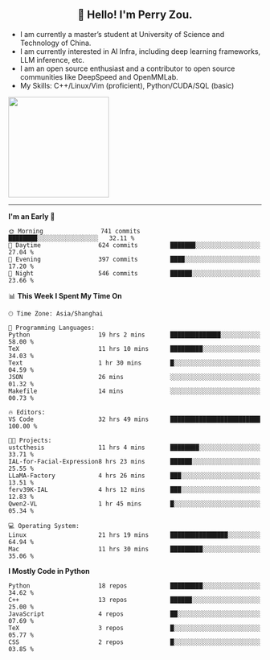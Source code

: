 <h2 align="center">👋 Hello! I'm Perry Zou.</h2>

- I am currently a master’s student at University of Science and Technology of China.
- I am currently interested in AI Infra, including deep learning frameworks, LLM inference, etc.
- I am an open source enthusiast and a contributor to open source communities like DeepSpeed and OpenMMLab.
- My Skills: C++/Linux/Vim (proficient), Python/CUDA/SQL (basic)

<img height=200 align="center" src="https://github-readme-stats.vercel.app/api?username=zonepg" />

-------

<!--START_SECTION:waka-->
**I'm an Early 🐤** 

```text
🌞 Morning                741 commits         ████████░░░░░░░░░░░░░░░░░   32.11 % 
🌆 Daytime                624 commits         ███████░░░░░░░░░░░░░░░░░░   27.04 % 
🌃 Evening                397 commits         ████░░░░░░░░░░░░░░░░░░░░░   17.20 % 
🌙 Night                  546 commits         ██████░░░░░░░░░░░░░░░░░░░   23.66 % 
```


📊 **This Week I Spent My Time On** 

```text
🕑︎ Time Zone: Asia/Shanghai

💬 Programming Languages: 
Python                   19 hrs 2 mins       ██████████████░░░░░░░░░░░   58.00 % 
TeX                      11 hrs 10 mins      █████████░░░░░░░░░░░░░░░░   34.03 % 
Text                     1 hr 30 mins        █░░░░░░░░░░░░░░░░░░░░░░░░   04.59 % 
JSON                     26 mins             ░░░░░░░░░░░░░░░░░░░░░░░░░   01.32 % 
Makefile                 14 mins             ░░░░░░░░░░░░░░░░░░░░░░░░░   00.73 % 

🔥 Editors: 
VS Code                  32 hrs 49 mins      █████████████████████████   100.00 % 

🐱‍💻 Projects: 
ustcthesis               11 hrs 4 mins       ████████░░░░░░░░░░░░░░░░░   33.71 % 
IAL-for-Facial-Expression8 hrs 23 mins       ██████░░░░░░░░░░░░░░░░░░░   25.55 % 
LLaMA-Factory            4 hrs 26 mins       ███░░░░░░░░░░░░░░░░░░░░░░   13.51 % 
ferv39K-IAL              4 hrs 12 mins       ███░░░░░░░░░░░░░░░░░░░░░░   12.83 % 
Qwen2-VL                 1 hr 45 mins        █░░░░░░░░░░░░░░░░░░░░░░░░   05.34 % 

💻 Operating System: 
Linux                    21 hrs 19 mins      ████████████████░░░░░░░░░   64.94 % 
Mac                      11 hrs 30 mins      █████████░░░░░░░░░░░░░░░░   35.06 % 
```

**I Mostly Code in Python** 

```text
Python                   18 repos            █████████░░░░░░░░░░░░░░░░   34.62 % 
C++                      13 repos            ██████░░░░░░░░░░░░░░░░░░░   25.00 % 
JavaScript               4 repos             ██░░░░░░░░░░░░░░░░░░░░░░░   07.69 % 
TeX                      3 repos             █░░░░░░░░░░░░░░░░░░░░░░░░   05.77 % 
CSS                      2 repos             █░░░░░░░░░░░░░░░░░░░░░░░░   03.85 % 
```




<!--END_SECTION:waka-->

